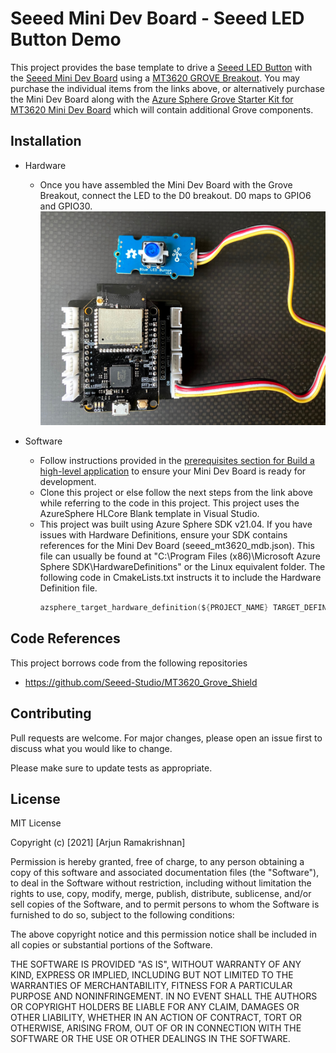 # Seeed Mini Dev Board - Seeed LED Button Demo

This project provides the base template to drive a [Seeed LED Button](https://www.seeedstudio.com/Grove-Blue-LED-Button.html) with the [Seeed Mini Dev Board](https://www.seeedstudio.com/MT3620-Mini-Dev-Board-p-2919.html) using a [MT3620 GROVE Breakout](https://www.seeedstudio.com/MT3620-Grove-Breakout-p-4043.html). You may purchase the individual items from the links above, or alternatively purchase the Mini Dev Board along with the [Azure Sphere Grove Starter Kit for MT3620 Mini Dev Board](https://www.seeedstudio.com/Azure-Sphere-Grove-Starter-Kit-for-MT3620-Mini-Dev-Board-p-4613.html) which will contain additional Grove components.


## Installation
* Hardware
	* Once you have assembled the Mini Dev Board with the Grove Breakout, connect the LED to the D0 breakout. D0 maps to GPIO6 and GPIO30.
![connection image](Media/SeeedLEDButtonConnected.jpg)

* Software
	* Follow instructions provided in the [prerequisites section for Build a high-level application](https://docs.microsoft.com/en-us/azure-sphere/install/qs-blink-application?tabs=windows%2Ccliv2beta&pivots=visual-studio#prerequisites) to ensure your Mini Dev Board is ready for development. 
	* Clone this project or else follow the next steps from the link above while referring to the code in this project. This project uses the AzureSphere HLCore Blank template in Visual Studio. 
  * This project was built using Azure Sphere SDK v21.04. If you have issues with Hardware Definitions, ensure your SDK contains references for the Mini Dev Board (seeed_mt3620_mdb.json). This file can usually be found at "C:\Program Files (x86)\Microsoft Azure Sphere SDK\HardwareDefinitions" or the Linux equivalent folder. The following code in CmakeLists.txt instructs it to include the Hardware Definition file.
  	```c
	azsphere_target_hardware_definition(${PROJECT_NAME} TARGET_DEFINITION "seeed_mt3620_mdb.json")
	```


## Code References
This project borrows code from the following repositories
* https://github.com/Seeed-Studio/MT3620_Grove_Shield


## Contributing
Pull requests are welcome. For major changes, please open an issue first to discuss what you would like to change.

Please make sure to update tests as appropriate.

## License
MIT License

Copyright (c) [2021] [Arjun Ramakrishnan]

Permission is hereby granted, free of charge, to any person obtaining a copy
of this software and associated documentation files (the "Software"), to deal
in the Software without restriction, including without limitation the rights
to use, copy, modify, merge, publish, distribute, sublicense, and/or sell
copies of the Software, and to permit persons to whom the Software is
furnished to do so, subject to the following conditions:

The above copyright notice and this permission notice shall be included in all
copies or substantial portions of the Software.

THE SOFTWARE IS PROVIDED "AS IS", WITHOUT WARRANTY OF ANY KIND, EXPRESS OR
IMPLIED, INCLUDING BUT NOT LIMITED TO THE WARRANTIES OF MERCHANTABILITY,
FITNESS FOR A PARTICULAR PURPOSE AND NONINFRINGEMENT. IN NO EVENT SHALL THE
AUTHORS OR COPYRIGHT HOLDERS BE LIABLE FOR ANY CLAIM, DAMAGES OR OTHER
LIABILITY, WHETHER IN AN ACTION OF CONTRACT, TORT OR OTHERWISE, ARISING FROM,
OUT OF OR IN CONNECTION WITH THE SOFTWARE OR THE USE OR OTHER DEALINGS IN THE
SOFTWARE.
